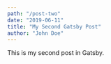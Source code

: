 ```yaml
---
path: "/post-two"
date: "2019-06-11"
title: "My Second Gatsby Post"
author: "John Doe"
---
```


This is my second post in Gatsby.